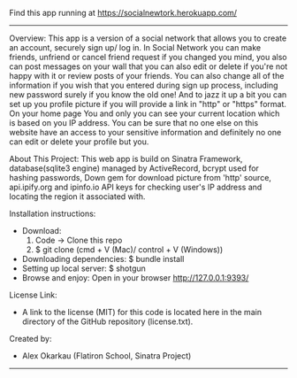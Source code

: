 Find this app running at https://socialnewtork.herokuapp.com/
________________________________________________________________________________________________________________________

Overview:
  This app is a version of a social network that allows you to create an account, securely sign up/ log in. In Social Network you can make friends, unfriend or cancel friend request if you changed you mind, you also can post messages on your wall that you can also edit or delete if you're not happy with it or review posts of your friends. You can also change all of the information if you wish that you entered during sign up process, including new password surely if you know the old one! And to jazz it up a bit you can set up you profile picture if you will provide a link in "http" or "https" format. On your home page You and only you can see your current location which is based on you IP address. You can be sure that no one else on this website have an access to your sensitive information and definitely no one can edit or delete your profile but you.

About This Project:
  This web app is build on Sinatra Framework, database(sqlite3 engine) managed by ActiveRecord, bcrypt used for hashing passwords, Down gem for download picture from 'http' source, api.ipify.org and ipinfo.io API keys for checking user's IP address and locating the region it associated with.

Installation instructions:
  * Download:
    1) Code -> Clone this repo
    2) $ git clone (cmd + V (Mac)/ control + V (Windows))
  * Downloading dependencies:
    $ bundle install
  * Setting up local server:
    $ shotgun
  * Browse and enjoy:
    Open in your browser http://127.0.0.1:9393/

License Link:
  * A link to the license (MIT) for this code is located here in the main directory of the GitHub repository (license.txt).

Created by:
  * Alex Okarkau (Flatiron School, Sinatra Project)
  ________________________________________________________________________________________________________________________
